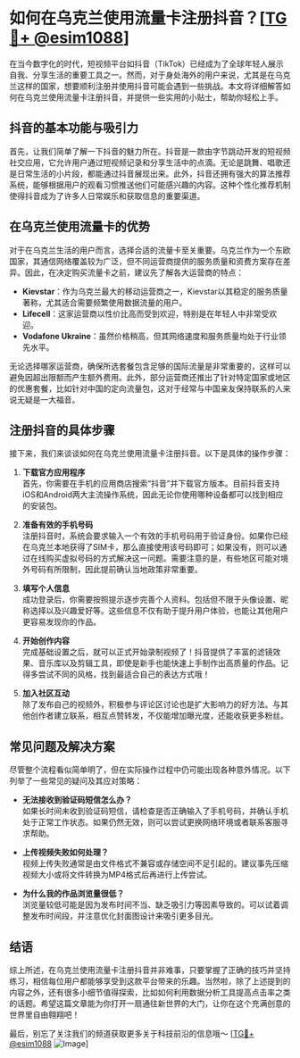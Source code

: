 # 如何在乌克兰使用流量卡注册抖音？[[TG💪+ @esim1088](https://t.me/s/esim1088)]

在当今数字化的时代，短视频平台如抖音（TikTok）已经成为了全球年轻人展示自我、分享生活的重要工具之一。然而，对于身处海外的用户来说，尤其是在乌克兰这样的国家，想要顺利注册并使用抖音可能会遇到一些挑战。本文将详细解答如何在乌克兰使用流量卡注册抖音，并提供一些实用的小贴士，帮助你轻松上手。

## 抖音的基本功能与吸引力

首先，让我们简单了解一下抖音的魅力所在。抖音是一款由字节跳动开发的短视频社交应用，它允许用户通过短视频记录和分享生活中的点滴。无论是跳舞、唱歌还是日常生活的小片段，都能通过抖音展现出来。此外，抖音还拥有强大的算法推荐系统，能够根据用户的观看习惯推送他们可能感兴趣的内容。这种个性化推荐机制使得抖音成为了许多人日常娱乐和获取信息的重要渠道。

## 在乌克兰使用流量卡的优势

对于在乌克兰生活的用户而言，选择合适的流量卡至关重要。乌克兰作为一个东欧国家，其通信网络覆盖较为广泛，但不同运营商提供的服务质量和资费方案存在差异。因此，在决定购买流量卡之前，建议先了解各大运营商的特点：

- **Kievstar**：作为乌克兰最大的移动运营商之一，Kievstar以其稳定的服务质量著称，尤其适合需要频繁使用数据流量的用户。
- **Lifecell**：这家运营商以性价比高而受到欢迎，特别是在年轻人中非常受欢迎。
- **Vodafone Ukraine**：虽然价格稍高，但其网络速度和服务质量均处于行业领先水平。

无论选择哪家运营商，确保所选套餐包含足够的国际流量是非常重要的，这样可以避免因超出限额而产生额外费用。此外，部分运营商还推出了针对特定国家或地区的优惠套餐，比如针对中国的定向流量包，这对于经常与中国亲友保持联系的人来说无疑是一大福音。

## 注册抖音的具体步骤

接下来，我们来谈谈如何在乌克兰使用流量卡注册抖音。以下是具体的操作步骤：

1. **下载官方应用程序**  
   首先，你需要在手机的应用商店搜索“抖音”并下载官方版本。目前抖音支持iOS和Android两大主流操作系统，因此无论你使用哪种设备都可以找到相应的安装包。

2. **准备有效的手机号码**  
   注册抖音时，系统会要求输入一个有效的手机号码用于验证身份。如果你已经在乌克兰本地获得了SIM卡，那么直接使用该号码即可；如果没有，则可以通过在线购买虚拟号码的方式解决这一问题。需要注意的是，有些地区可能对境外号码有所限制，因此提前确认当地政策非常重要。

3. **填写个人信息**  
   成功登录后，你需要按照提示逐步完善个人资料。包括但不限于头像设置、昵称选择以及兴趣爱好等。这些信息不仅有助于提升用户体验，也能让其他用户更容易发现你的作品。

4. **开始创作内容**  
   完成基础设置之后，就可以正式开始录制视频了！抖音提供了丰富的滤镜效果、音乐库以及剪辑工具，即使是新手也能快速上手制作出高质量的作品。记得多尝试不同的风格，找到最适合自己的表达方式哦！

5. **加入社区互动**  
   除了发布自己的视频外，积极参与评论区讨论也是扩大影响力的好方法。与其他创作者建立联系，相互点赞转发，不仅能增加曝光度，还能收获更多粉丝。

## 常见问题及解决方案

尽管整个流程看似简单明了，但在实际操作过程中仍可能出现各种意外情况。以下列举了一些常见的疑问及其应对策略：

- **无法接收到验证码短信怎么办？**  
  如果长时间未收到验证码短信，请检查是否正确输入了手机号码，并确认手机处于正常工作状态。如果仍然无效，则可以尝试更换网络环境或者联系客服寻求帮助。

- **上传视频失败如何处理？**  
  视频上传失败通常是由文件格式不兼容或存储空间不足引起的。建议事先压缩视频大小或将文件转换为MP4格式后再进行上传尝试。

- **为什么我的作品浏览量很低？**  
  浏览量较低可能是因为发布时间不当、缺乏吸引力等因素导致的。可以试着调整发布时间段，并注意优化封面图设计来吸引更多目光。

## 结语

综上所述，在乌克兰使用流量卡注册抖音并非难事，只要掌握了正确的技巧并坚持练习，相信每位用户都能够享受到这款平台带来的乐趣。当然啦，除了上述提到的内容之外，还有很多小细节值得探索，比如如何利用数据分析工具提高点击率之类的话题。希望这篇文章能为你打开一扇通往新世界的大门，让你在这个充满创意的世界里自由翱翔吧！

最后，别忘了关注我们的频道获取更多关于科技前沿的信息哦～ [[TG💪+ @esim1088](https://t.me/s/esim1088) ![Image](https://i.postimg.cc/4NQfJmqS/Snipaste-2025-05-13-00-14-12.png)]